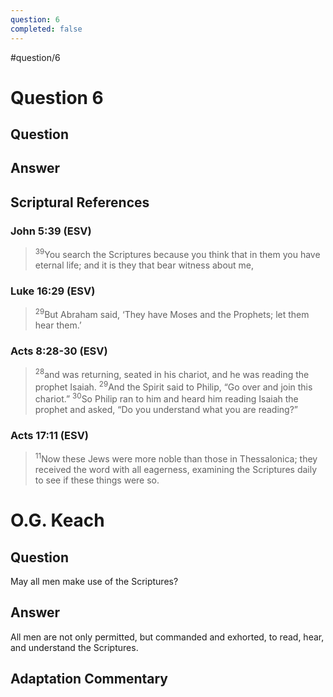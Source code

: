 ```yaml
---
question: 6
completed: false
---
```

#question/6
# Question 6

## Question


## Answer


## Scriptural References
### John 5:39 (ESV)
> <sup>39</sup>You search the Scriptures because you think that in them you have eternal life; and it is they that bear witness about me,

### Luke 16:29 (ESV)
> <sup>29</sup>But Abraham said, ‘They have Moses and the Prophets; let them hear them.’

### Acts 8:28-30 (ESV)
> <sup>28</sup>and was returning, seated in his chariot, and he was reading the prophet Isaiah.
> <sup>29</sup>And the Spirit said to Philip, “Go over and join this chariot.”
> <sup>30</sup>So Philip ran to him and heard him reading Isaiah the prophet and asked, “Do you understand what you are reading?”

### Acts 17:11 (ESV)
> <sup>11</sup>Now these Jews were more noble than those in Thessalonica; they received the word with all eagerness, examining the Scriptures daily to see if these things were so.

# O.G. Keach
## Question
May all men make use of the Scriptures?

## Answer
All men are not only permitted, but commanded and exhorted, to read, hear, and understand the Scriptures.

## Adaptation Commentary
